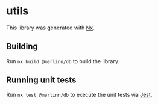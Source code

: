 # utils

This library was generated with [Nx](https://nx.dev).

## Building

Run `nx build @merlinn/db` to build the library.

## Running unit tests

Run `nx test @merlinn/db` to execute the unit tests via [Jest](https://jestjs.io).
